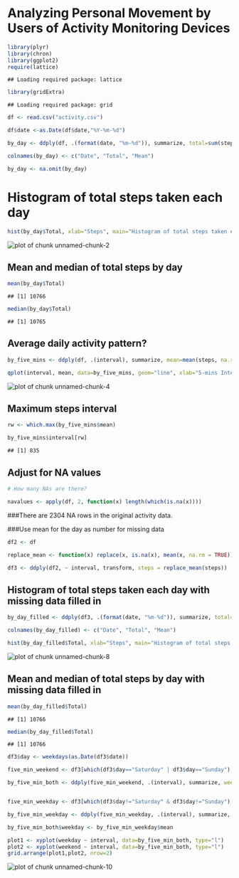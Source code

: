 Analyzing Personal Movement by Users of Activity Monitoring Devices
===================================================================



```r
library(plyr)
library(chron)
library(ggplot2)
require(lattice)
```

```
## Loading required package: lattice
```

```r
library(gridExtra)
```

```
## Loading required package: grid
```

```r
df <- read.csv("activity.csv")

df$date <-as.Date(df$date,"%Y-%m-%d")

by_day <- ddply(df, .(format(date, "%m-%d")), summarize, total=sum(steps, na.rm=TRUE), mean=mean(steps, na.rm=TRUE))

colnames(by_day) <- c("Date", "Total", "Mean")

by_day <- na.omit(by_day)
```

# Histogram of total steps taken each day


```r
hist(by_day$Total, xlab="Steps", main="Histogram of total steps taken each day")
```

![plot of chunk unnamed-chunk-2](figure/unnamed-chunk-2.png) 

## Mean and median of total steps by day


```r
mean(by_day$Total)
```

```
## [1] 10766
```

```r
median(by_day$Total)
```

```
## [1] 10765
```

## Average daily activity pattern?


```r
by_five_mins <- ddply(df, .(interval), summarize, mean=mean(steps, na.rm=TRUE))

qplot(interval, mean, data=by_five_mins, geom="line", xlab="5-mins Interval", ylab="Mean Steps", main="Average number of steps across 5-min intervals")
```

![plot of chunk unnamed-chunk-4](figure/unnamed-chunk-4.png) 

## Maximum steps interval


```r
rw <- which.max(by_five_mins$mean)

by_five_mins$interval[rw]
```

```
## [1] 835
```

## Adjust for NA values


```r
# How many NAs are there?

navalues <- apply(df, 2, function(x) length(which(is.na(x))))
```

###There are 2304 NA rows in the original activity data.

###Use mean for the day as number for missing data


```r
df2 <- df

replace_mean <- function(x) replace(x, is.na(x), mean(x, na.rm = TRUE))

df3 <- ddply(df2, ~ interval, transform, steps = replace_mean(steps))
```

## Histogram of total steps taken each day with missing data filled in


```r
by_day_filled <- ddply(df3, .(format(date, "%m-%d")), summarize, total=sum(steps, na.rm=TRUE), mean=mean(steps, na.rm=TRUE))

colnames(by_day_filled) <- c("Date", "Total", "Mean")

hist(by_day_filled$Total, xlab="Steps", main="Histogram of total steps taken each day")
```

![plot of chunk unnamed-chunk-8](figure/unnamed-chunk-8.png) 

## Mean and median of total steps by day with missing data filled in


```r
mean(by_day_filled$Total)
```

```
## [1] 10766
```

```r
median(by_day_filled$Total)
```

```
## [1] 10766
```


```r
df3$day <- weekdays(as.Date(df3$date))

five_min_weekend <- df3[which(df3$day=="Saturday" | df3$day=="Sunday"),]

by_five_min_both <- ddply(five_min_weekend, .(interval), summarize, weekend=mean(steps, na.rm=TRUE))


five_min_weekday <- df3[which(df3$day!="Saturday" & df3$day!="Sunday"),]

by_five_min_weekday <- ddply(five_min_weekday, .(interval), summarize, mean=mean(steps, na.rm=TRUE))

by_five_min_both$weekday <- by_five_min_weekday$mean

plot1 <- xyplot(weekday ~ interval, data=by_five_min_both, type="l")
plot2 <- xyplot(weekend ~ interval, data=by_five_min_both, type="l")
grid.arrange(plot1,plot2, nrow=2)
```

![plot of chunk unnamed-chunk-10](figure/unnamed-chunk-10.png) 
